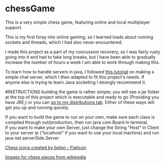 # chessGame

This is a very simple chess game, featuring online and local multiplayer support.

This is my first foray into online gaming, so I learned loads about running sockets and threads, which I had also never encountered.

I made this project as a part of my concussion recovery, so I was fairly rusty going into it and had to take long breaks, but I have been able to gradually increase the number of hours a week I am able to work through making this.

To learn how to handle servers in java, I followed <a href = "https://www.codejava.net/java-se/networking/how-to-create-a-chat-console-application-in-java-using-socket" target = "_blank"> this tutorial</a> on making a simple chat server, which I then adapted to fit this project's needs. If anyone else is trying to learn Java socketing I strongly recommend it.

#INSTRUCTIONS
building the game is rather simple; you will see a jar folder at the top of this project which is executable and ready to go (Providing you have JRE,) or you can <a href = "https://github.com/PatrickWhite02/chessGame/releases">go to my distributions tab</a>. Either of these ways will get you up and running quickly.

If you want to build the game to run on your own, make sure each class is compiled through out/production, then run java com.Board in terminal. 
<br>If you want to make your own Server, just change the String "Host" in Client to your server ip ("localhost" if you want to use your local machine) and run java net.serverSide.Server 


<a href="https://www.flaticon.com/free-icons/chess" title="chess icons" target="_blank">Chess icons created by bqlqn - Flaticon</a>

<a href="https://commons.wikimedia.org/wiki/Category:SVG_chess_pieces" target="_blank">Images for chess pieces from wikipedia</a>